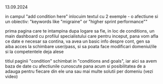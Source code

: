 13.09.2024

in campul "add condition here" inlocuim textul cu 2 exemple - o afectiune si un obiectiv:
"keywords like "migraine" or "higher sprint performance""

prima pagina care te intampina dupa logare sa fie, in loc de conditions, un main dashboard cu profilul specialistului
care pentru inceput, pana vom afla ce date e necesar sa contina, va avea un basic info despre cont,
gen sa aiba acces la schimbare user/pass, si sa poata face modificari domeniul/ile si la competentele deja alese

titlul paginii "condition" schimbat in "conditions and goals", iar aici sa avem baza de date cu afectiunile cunoscute pana
acum si posibilitatea de a adauga pentru fiecare din ele una sau mai multe solutii per domeniu (vezi video)
